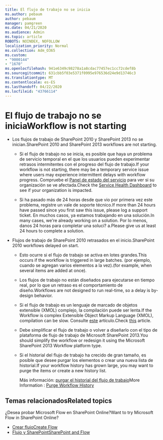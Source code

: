 ```yaml
---
title: El flujo de trabajo no se inicia
ms.author: pebaum
author: pebaum
manager: pamgreen
ms.date: 04/21/2020
ms.audience: Admin
ms.topic: article
ROBOTS: NOINDEX, NOFOLLOW
localization_priority: Normal
ms.collection: Adm_O365
ms.custom:
- "9000144"
- "1670"
ms.openlocfilehash: 941e6349c98278a1a8cdac77457ec1cc72cdef8b
ms.sourcegitcommit: 631cbb5f03e5371f0995e976536d24e9d13746c3
ms.translationtype: MT
ms.contentlocale: es-ES
ms.lasthandoff: 04/22/2020
ms.locfileid: "43766114"
---
```

# <a name="workflow-is-not-starting"></a><span data-ttu-id="d5213-102">El flujo de trabajo no se inicia</span><span class="sxs-lookup"><span data-stu-id="d5213-102">Workflow is not starting</span></span>

- <span data-ttu-id="d5213-103">Los flujos de trabajo de SharePoint 2010 y SharePoint 2013 no se inician.</span><span class="sxs-lookup"><span data-stu-id="d5213-103">SharePoint 2010 and SharePoint 2013 workflows are not starting.</span></span>

    - <span data-ttu-id="d5213-104">Si el flujo de trabajo no se inicia, es posible que haya un problema de servicio temporal en el que los usuarios pueden experimentar retrasos intermitentes con el progreso del flujo de trabajo.</span><span class="sxs-lookup"><span data-stu-id="d5213-104">If your workflow is not starting, there may be a temporary service issue where users may experience intermittent delays with workflow progress.</span></span> <span data-ttu-id="d5213-105">Compruebe el [Panel de estado del servicio](https:/admin.microsoft.com/AdminPortal/Home#/servicehealth) para ver si su organización se ve afectada.</span><span class="sxs-lookup"><span data-stu-id="d5213-105">Check the [Service Health Dashboard](https:/admin.microsoft.com/AdminPortal/Home#/servicehealth) to see if your organization is impacted.</span></span>

    - <span data-ttu-id="d5213-106">Si ha pasado más de 24 horas desde que vio por primera vez este problema, registre un vale de soporte técnico.</span><span class="sxs-lookup"><span data-stu-id="d5213-106">If more than 24 hours have passed since you first saw this issue, please log a support ticket.</span></span> <span data-ttu-id="d5213-107">En muchos casos, ya estamos trabajando en una solución.</span><span class="sxs-lookup"><span data-stu-id="d5213-107">In many cases, we're already working on a solution.</span></span> <span data-ttu-id="d5213-108">Por lo menos, danos 24 horas para completar una soluci? a.</span><span class="sxs-lookup"><span data-stu-id="d5213-108">Please give us at least 24 hours to complete a solution.</span></span>

- <span data-ttu-id="d5213-109">Flujos de trabajo de SharePoint 2010 retrasados en el inicio.</span><span class="sxs-lookup"><span data-stu-id="d5213-109">SharePoint 2010 workflows delayed on start.</span></span>

    - <span data-ttu-id="d5213-110">Esto ocurre si el flujo de trabajo se activa en lotes grandes.</span><span class="sxs-lookup"><span data-stu-id="d5213-110">This occurs if the workflow is triggered in large batches.</span></span> <span data-ttu-id="d5213-111">(por ejemplo, cuando se agregan varios elementos a la vez).</span><span class="sxs-lookup"><span data-stu-id="d5213-111">(for example, when several items are added at once).</span></span>

    - <span data-ttu-id="d5213-112">Los flujos de trabajo no están diseñados para ejecutarse en tiempo real, por lo que un retraso es el comportamiento de diseño.</span><span class="sxs-lookup"><span data-stu-id="d5213-112">Workflows are not designed to run real-time, so a delay is by-design behavior.</span></span>

   -  <span data-ttu-id="d5213-113">Si el flujo de trabajo es un lenguaje de marcado de objetos extensible (XMOL) complejo, la compilación puede ser lenta.</span><span class="sxs-lookup"><span data-stu-id="d5213-113">If the Workflow is complex Extensible Object Markup Language (XMOL), compilation can be slow.</span></span> <span data-ttu-id="d5213-114">Consulte [este](https://support.microsoft.com//kb/3043697) artículo.</span><span class="sxs-lookup"><span data-stu-id="d5213-114">Check [this](https://support.microsoft.com//kb/3043697) article.</span></span>

    - <span data-ttu-id="d5213-115">Debe simplificar el flujo de trabajo o volver a diseñarlo con el tipo de plataforma de flujo de trabajo de Microsoft SharePoint 2013.</span><span class="sxs-lookup"><span data-stu-id="d5213-115">You should simplify the workflow or redesign it using the Microsoft SharePoint 2013 Workflow platform type.</span></span>

    - <span data-ttu-id="d5213-116">Si el historial del flujo de trabajo ha crecido de gran tamaño, es posible que desee purgar los elementos o crear una nueva lista de historial.</span><span class="sxs-lookup"><span data-stu-id="d5213-116">If your workflow history has grown large, you may want to purge the items or create a new history list.</span></span>

        <span data-ttu-id="d5213-117">Más información: [purgar el historial del flujo de trabajo](https://blogs.technet.microsoft.com/marj/2015/08/07/sharepoint-2010-workflows-best-practice-purge-workflow-history-list-items/)</span><span class="sxs-lookup"><span data-stu-id="d5213-117">More Information : [Purge Workflow History](https://blogs.technet.microsoft.com/marj/2015/08/07/sharepoint-2010-workflows-best-practice-purge-workflow-history-list-items/)</span></span>


## <a name="related-topics"></a><span data-ttu-id="d5213-118">Temas relacionados</span><span class="sxs-lookup"><span data-stu-id="d5213-118">Related topics</span></span>
<span data-ttu-id="d5213-119">¿Desea probar Microsoft Flow en SharePoint Online?</span><span class="sxs-lookup"><span data-stu-id="d5213-119">Want to try Microsoft Flow in SharePoint Online?</span></span>
- [<span data-ttu-id="d5213-120">Crear flujo</span><span class="sxs-lookup"><span data-stu-id="d5213-120">Create Flow</span></span>](https://support.office.com/article/Create-a-flow-for-a-list-or-library-in-SharePoint-Online-or-OneDrive-for-Business-a9c3e03b-0654-46af-a254-20252e580d01) 
- [<span data-ttu-id="d5213-121">Flujo y SharePoint</span><span class="sxs-lookup"><span data-stu-id="d5213-121">SharePoint and Flow</span></span>](https://flow.microsoft.com/blog/sharepoint-and-flow/) 


